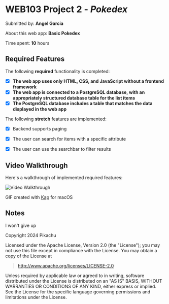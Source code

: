 # WEB103 Project 2 - *Pokedex*

Submitted by: **Angel Garcia**

About this web app: **Basic Pokedex**

Time spent: **10** hours

## Required Features

The following **required** functionality is completed:

<!-- Make sure to check off completed functionality below -->
- [x] **The web app uses only HTML, CSS, and JavaScript without a frontend framework**
- [x] **The web app is connected to a PostgreSQL database, with an appropriately structured database table for the list items**
- [x] **The PostgreSQL database includes a table that matches the data displayed in the web app**

The following **stretch** features are implemented:
- [x] Backend supports paging
- [x] The user can search for items with a specific attribute
- [x] The user can use the searchbar to filter results 


## Video Walkthrough

Here's a walkthrough of implemented required features:

<img src='./gif3.gif' title='Video Walkthrough' width='' alt='Video Walkthrough' />


GIF created with [Kap](https://getkap.co/) for macOS

## Notes

I won't give up

Copyright 2024 Pikachu

Licensed under the Apache License, Version 2.0 (the "License"); you may not use this file except in compliance with the License. You may obtain a copy of the License at

> http://www.apache.org/licenses/LICENSE-2.0

Unless required by applicable law or agreed to in writing, software distributed under the License is distributed on an "AS IS" BASIS, WITHOUT WARRANTIES OR CONDITIONS OF ANY KIND, either express or implied. See the License for the specific language governing permissions and limitations under the License.
